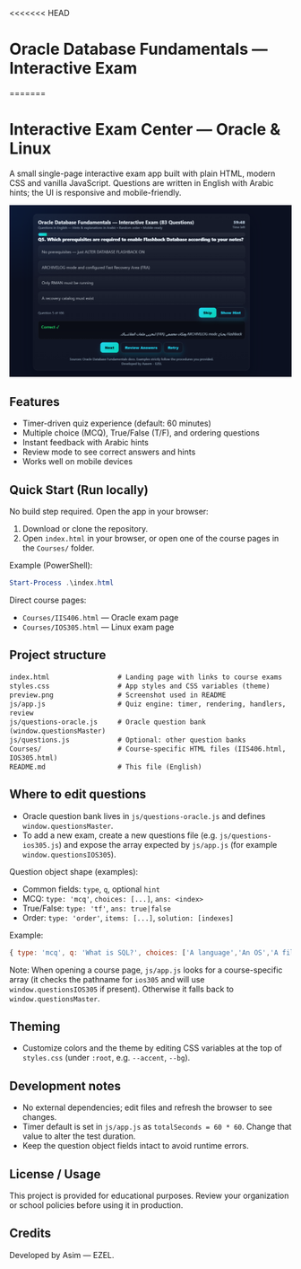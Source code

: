 <<<<<<< HEAD

# Oracle Database Fundamentals — Interactive Exam
=======
# Interactive Exam Center — Oracle & Linux

A small single-page interactive exam app built with plain HTML, modern CSS and vanilla JavaScript. Questions are written in English with Arabic hints; the UI is responsive and mobile-friendly.

![App Preview](preview.png)

## Features

- Timer-driven quiz experience (default: 60 minutes)
- Multiple choice (MCQ), True/False (T/F), and ordering questions
- Instant feedback with Arabic hints
- Review mode to see correct answers and hints
- Works well on mobile devices

## Quick Start (Run locally)

No build step required. Open the app in your browser:

1. Download or clone the repository.
2. Open `index.html` in your browser, or open one of the course pages in the `Courses/` folder.

Example (PowerShell):

```powershell
Start-Process .\index.html
```

Direct course pages:

- `Courses/IIS406.html` — Oracle exam page
- `Courses/IOS305.html` — Linux exam page

## Project structure

```
index.html                 # Landing page with links to course exams
styles.css                 # App styles and CSS variables (theme)
preview.png                # Screenshot used in README
js/app.js                  # Quiz engine: timer, rendering, handlers, review
js/questions-oracle.js     # Oracle question bank (window.questionsMaster)
js/questions.js            # Optional: other question banks
Courses/                   # Course-specific HTML files (IIS406.html, IOS305.html)
README.md                  # This file (English)
```

## Where to edit questions

- Oracle question bank lives in `js/questions-oracle.js` and defines `window.questionsMaster`.
- To add a new exam, create a new questions file (e.g. `js/questions-ios305.js`) and expose the array expected by `js/app.js` (for example `window.questionsIOS305`).

Question object shape (examples):

- Common fields: `type`, `q`, optional `hint`
- MCQ: `type: 'mcq'`, `choices: [...]`, `ans: <index>`
- True/False: `type: 'tf'`, `ans: true|false`
- Order: `type: 'order'`, `items: [...]`, `solution: [indexes]`

Example:

```javascript
{ type: 'mcq', q: 'What is SQL?', choices: ['A language','An OS','A file'], ans: 0, hint: 'SQL is a query language' }
```

Note: When opening a course page, `js/app.js` looks for a course-specific array (it checks the pathname for `ios305` and will use `window.questionsIOS305` if present). Otherwise it falls back to `window.questionsMaster`.

## Theming

- Customize colors and the theme by editing CSS variables at the top of `styles.css` (under `:root`, e.g. `--accent`, `--bg`).

## Development notes

- No external dependencies; edit files and refresh the browser to see changes.
- Timer default is set in `js/app.js` as `totalSeconds = 60 * 60`. Change that value to alter the test duration.
- Keep the question object fields intact to avoid runtime errors.

## License / Usage

This project is provided for educational purposes. Review your organization or school policies before using it in production.

## Credits
Developed by Asim — EZEL.

